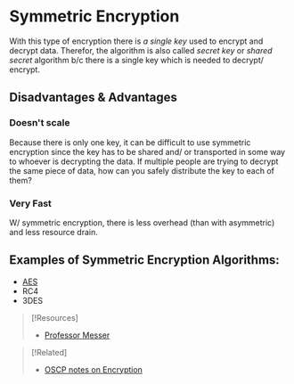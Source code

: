 
# Symmetric Encryption
With this type of encryption there is *a single key* used to encrypt and decrypt data. Therefor, the algorithm is also called *secret key* or *shared secret* algorithm b/c there is a single key which is needed to decrypt/ encrypt.
## Disadvantages & Advantages
### Doesn't scale
Because there is only one key, it can be difficult to use symmetric encryption since the key has to be shared and/ or transported in some way to whoever is decrypting the data. If multiple people are trying to decrypt the same piece of data, how can you safely distribute the key to each of them?
### Very Fast
W/ symmetric encryption, there is less overhead (than with asymmetric) and less resource drain.
## Examples of Symmetric Encryption Algorithms:
- [AES](AES.md)
- RC4
- 3DES


> [!Resources]
> - [Professor Messer](https://www.youtube.com/watch?v=6uRI4o5EUkI&list=PLG49S3nxzAnkL2ulFS3132mOVKuzzBxA8&index=92)

> [!Related]
> - [OSCP notes on Encryption](../../../OSCP/password-attacks/README.md)